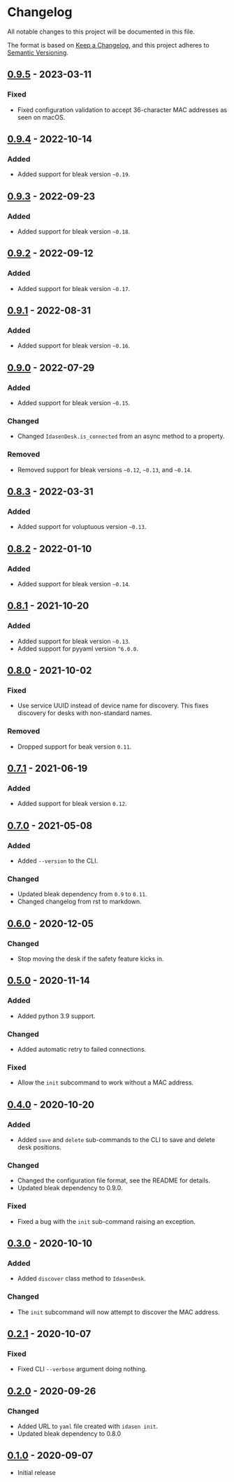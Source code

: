 # Changelog

All notable changes to this project will be documented in this file.

The format is based on [Keep a Changelog](https://keepachangelog.com/en/1.0.0/),
and this project adheres to [Semantic Versioning](https://semver.org/spec/v2.0.0.html).

## [0.9.5] - 2023-03-11
### Fixed
- Fixed configuration validation to accept 36-character MAC addresses as seen on macOS.

## [0.9.4] - 2022-10-14
### Added
- Added support for bleak version `~0.19`.

## [0.9.3] - 2022-09-23
### Added
- Added support for bleak version `~0.18`.

## [0.9.2] - 2022-09-12
### Added
- Added support for bleak version `~0.17`.

## [0.9.1] - 2022-08-31
### Added
- Added support for bleak version `~0.16`.

## [0.9.0] - 2022-07-29
### Added
- Added support for bleak version `~0.15`.

### Changed
- Changed `IdasenDesk.is_connected` from an async method to a property.

### Removed
- Removed support for bleak versions `~0.12`, `~0.13`, and `~0.14`.

## [0.8.3] - 2022-03-31
### Added
- Added support for voluptuous version `~0.13`.

## [0.8.2] - 2022-01-10
### Added
- Added support for bleak version `~0.14`.

## [0.8.1] - 2021-10-20
### Added
- Added support for bleak version `~0.13`.
- Added support for pyyaml version `^6.0.0`.

## [0.8.0] - 2021-10-02
### Fixed
- Use service UUID instead of device name for discovery.
  This fixes discovery for desks with non-standard names.

### Removed
- Dropped support for beak version `0.11`.

## [0.7.1] - 2021-06-19
### Added
- Added support for bleak version `0.12`.

## [0.7.0] - 2021-05-08
### Added
- Added `--version` to the CLI.

### Changed
- Updated bleak dependency from `0.9` to `0.11`.
- Changed changelog from rst to markdown.

## [0.6.0] - 2020-12-05
### Changed
- Stop moving the desk if the safety feature kicks in.

## [0.5.0] - 2020-11-14
### Added
- Added python 3.9 support.

### Changed
- Added automatic retry to failed connections.

### Fixed
- Allow the `init` subcommand to work without a MAC address.

## [0.4.0] - 2020-10-20
### Added
- Added `save` and `delete` sub-commands to the CLI to save and delete
  desk positions.

### Changed
- Changed the configuration file format, see the README for details.
- Updated bleak dependency to 0.9.0.

### Fixed
- Fixed a bug with the `init` sub-command raising an exception.

## [0.3.0] - 2020-10-10
### Added
- Added `discover` class method to `IdasenDesk`.

### Changed
- The `init` subcommand will now attempt to discover the MAC address.

## [0.2.1] - 2020-10-07
### Fixed
- Fixed CLI `--verbose` argument doing nothing.

## [0.2.0] - 2020-09-26
### Changed
- Added URL to `yaml` file created with `idasen init`.
- Updated bleak dependency to 0.8.0

## [0.1.0] - 2020-09-07
- Initial release

[Unreleased]: https://github.com/newAM/idasen/compare/v0.9.5...HEAD
[0.9.5]: https://github.com/newAM/idasen/compare/v0.9.4...v0.9.5
[0.9.4]: https://github.com/newAM/idasen/compare/v0.9.3...v0.9.4
[0.9.3]: https://github.com/newAM/idasen/compare/v0.9.2...v0.9.3
[0.9.2]: https://github.com/newAM/idasen/compare/v0.9.1...v0.9.2
[0.9.1]: https://github.com/newAM/idasen/compare/v0.9.0...v0.9.1
[0.9.0]: https://github.com/newAM/idasen/compare/v0.8.3...v0.9.0
[0.8.3]: https://github.com/newAM/idasen/compare/v0.8.2...v0.8.3
[0.8.2]: https://github.com/newAM/idasen/compare/v0.8.1...v0.8.2
[0.8.1]: https://github.com/newAM/idasen/compare/v0.8.0...v0.8.1
[0.8.0]: https://github.com/newAM/idasen/compare/v0.7.1...v0.8.0
[0.7.1]: https://github.com/newAM/idasen/compare/v0.7.0...v0.7.1
[0.7.0]: https://github.com/newAM/idasen/compare/v0.6.0...v0.7.0
[0.6.0]: https://github.com/newAM/idasen/compare/v0.5.0...v0.6.0
[0.5.0]: https://github.com/newAM/idasen/compare/v0.4.0...v0.5.0
[0.4.0]: https://github.com/newAM/idasen/compare/v0.3.0...v0.4.0
[0.3.0]: https://github.com/newAM/idasen/compare/v0.2.1...v0.3.0
[0.2.1]: https://github.com/newAM/idasen/compare/v0.2.0...v0.2.1
[0.2.0]: https://github.com/newAM/idasen/compare/v0.1.0...v0.2.0
[0.1.0]: https://github.com/newAM/idasen/releases/tag/v0.1.0
